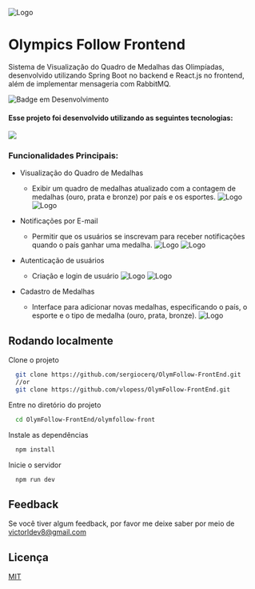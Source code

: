 ![Logo](https://github.com/vlopess/OlymFollow-FrontEnd/blob/main/olymfollow-front/src/assets/LogoOlympicsFollow.png?raw=true)
# Olympics Follow Frontend

Sistema de Visualização do Quadro de Medalhas das Olimpíadas, desenvolvido utilizando Spring Boot no backend e React.js no frontend, além de
implementar mensageria com RabbitMQ.

![Badge em Desenvolvimento](http://img.shields.io/static/v1?label=STATUS&message=CONCLUÍDO&color=GREEN&style=for-the-badge)

#### Esse projeto foi desenvolvido utilizando as seguintes tecnologias:
![](https://skillicons.dev/icons?i=react,js,idea)


### Funcionalidades Principais:

-  Visualização do Quadro de Medalhas 
    * Exibir um quadro de medalhas atualizado com a contagem de medalhas (ouro, prata e
      bronze) por país e os esportes.
      ![Logo](https://github.com/vlopess/OlymFollow-FrontEnd/blob/main/olymfollow-front/src/assets/screenshots/landing1.png?raw=true)
      ![Logo](https://github.com/vlopess/OlymFollow-FrontEnd/blob/main/olymfollow-front/src/assets/screenshots/landing2.png?raw=true)

-  Notificações por E-mail
    * Permitir que os usuários se inscrevam para receber notificações quando o país ganhar uma medalha.
      ![Logo](https://github.com/vlopess/OlymFollow-FrontEnd/blob/main/olymfollow-front/src/assets/screenshots/notificacao.png?raw=true)
      ![Logo](https://github.com/vlopess/OlymFollow-FrontEnd/blob/main/olymfollow-front/src/assets/screenshots/stopnotificacao.png?raw=true)
   
-  Autenticação de usuários
    * Criação e login de usuário
      ![Logo](https://github.com/vlopess/OlymFollow-FrontEnd/blob/main/olymfollow-front/src/assets/screenshots/login.png?raw=true)
      ![Logo](https://github.com/vlopess/OlymFollow-FrontEnd/blob/main/olymfollow-front/src/assets/screenshots/cadastro.png?raw=true)

-  Cadastro de Medalhas
    *  Interface para adicionar novas medalhas, especificando o país, o esporte e o tipo de
       medalha (ouro, prata, bronze).
    ![Logo](https://github.com/vlopess/OlymFollow-FrontEnd/blob/main/olymfollow-front/src/assets/screenshots/cadastromedalha.png?raw=true) 

## Rodando localmente

Clone o projeto

```bash
  git clone https://github.com/sergiocerq/OlymFollow-FrontEnd.git
  //or
  git clone https://github.com/vlopess/OlymFollow-FrontEnd.git
```

Entre no diretório do projeto

```bash
  cd OlymFollow-FrontEnd/olymfollow-front
```

Instale as dependências

```bash
  npm install
```

Inicie o servidor

```bash
  npm run dev
```


## Feedback

Se você tiver algum feedback, por favor me deixe saber por meio de victorldev8@gmail.com

## Licença

[MIT](https://choosealicense.com/licenses/mit/)

